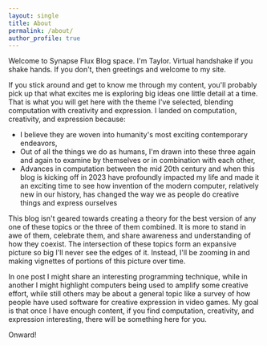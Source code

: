 ```yaml
---
layout: single
title: About
permalink: /about/
author_profile: true
---
```


Welcome to Synapse Flux Blog space. I'm Taylor. Virtual handshake if you shake hands. If you don't, then greetings and welcome to my site.

If you stick around and get to know me through my content, you'll probably pick up that what excites me is exploring big ideas one little detail at a time. That is what you will get here with the theme I've selected, blending computation with creativity and expression. I landed on computation, creativity, and expression because:

- I believe they are woven into humanity's most exciting contemporary endeavors,
- Out of all the things we do as humans, I'm drawn into these three again and again to examine by themselves or in combination with each other,
- Advances in computation between the mid 20th century and when this blog is kicking off in 2023 have profoundly impacted my life and made it an exciting time to see how invention of the modern computer, relatively new in our history, has changed the way we as people do creative things and express ourselves

This blog isn't geared towards creating a theory for the best version of any one of these topics or the three of them combined. It is more to stand in awe of them, celebrate them, and share awareness and understanding of how they coexist. The intersection of these topics form an expansive picture so big I'll never see the edges of it. Instead, I'll be zooming in and making vignettes of portions of this picture over time.

In one post I might share an interesting programming technique, while in another I might highlight computers being used to amplify some creative effort, while still others may be about a general topic like a survey of how people have used software for creative expression in video games. My goal is that once I  have enough content, if you find computation, creativity, and expression interesting, there will be something here for you.

Onward!
